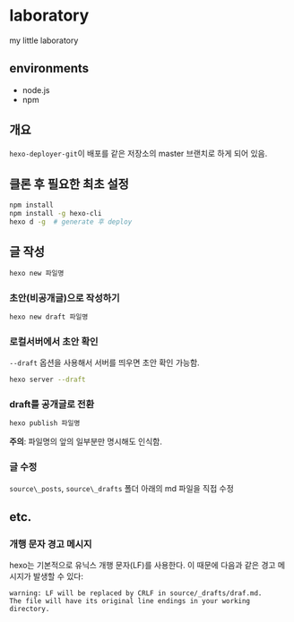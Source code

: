 # laboratory
my little laboratory

## environments
- node.js
- npm

## 개요
`hexo-deployer-git`이 배포를 같은 저장소의 master 브랜치로 하게 되어 있음.

## 클론 후 필요한 최초 설정
```bash
npm install
npm install -g hexo-cli
hexo d -g  # generate 후 deploy
```

## 글 작성
```bash
hexo new 파일명
```

### 초안(비공개글)으로 작성하기
```bash
hexo new draft 파일명
```

### 로컬서버에서 초안 확인
`--draft` 옵션을 사용해서 서버를 띄우면 초안 확인 가능함.
```bash
hexo server --draft
```

### draft를 공개글로 전환
```bash
hexo publish 파일명
```
**주의**: 파일명의 앞의 일부분만 명시해도 인식함. 

### 글 수정
`source\_posts`, `source\_drafts` 폴더 아래의 md 파일을 직접 수정

## etc.

### 개행 문자 경고 메시지
hexo는 기본적으로 유닉스 개행 문자(LF)를 사용한다. 이 때문에 다음과 같은 경고 메시지가 발생할 수 있다:
```
warning: LF will be replaced by CRLF in source/_drafts/draf.md.
The file will have its original line endings in your working directory.
```

